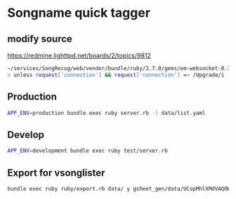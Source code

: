 # Songname quick tagger

## modify source

https://redmine.lighttpd.net/boards/2/topics/9812
```bash
~/services/SongRecog/web/vendor/bundle/ruby/2.7.0/gems/em-websocket-0.3.8/lib/em-websocket/handler_factory.rb:73
> unless request['connection'] && request['connection'] =~ /Upgrade/i 
```

## Production
```bash
APP_ENV=production bundle exec ruby server.rb -l data/list.yaml

```
## Develop
```bash
APP_ENV=development bundle exec ruby test/server.rb
```

## Export for vsonglister
```bash
bundle exec ruby ruby/export.rb data/ y gsheet_gen/data/UCopMhlXMdVAQOWQhDCdqQmw/
```
